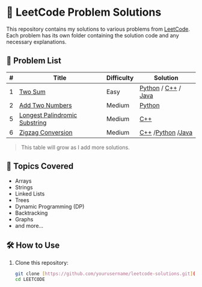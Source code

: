 # 🧠 LeetCode Problem Solutions

This repository contains my solutions to various problems from [LeetCode](https://leetcode.com/). Each problem has its own folder containing the solution code and any necessary explanations.

## 📃 Problem List

| # | Title | Difficulty | Solution |
|---|-------|------------|----------|
| 1 | [Two Sum](https://leetcode.com/problems/two-sum/) | Easy | [Python](./Two%20Sum/TwoSum.py) / [C++](./Two%20Sum/TwoSum.cpp) / [Java](./Two%20Sum/TwoSum.java) |
| 2 | [Add Two Numbers](https://leetcode.com/problems/add-two-numbers/) | Medium | [Python](./Add%20Two%20Numbers/add_two_numbers.py) |
| 5 | [Longest Palindromic Substring](https://leetcode.com/problems/longest-palindromic-substring/) | Medium | [C++](./Longest%20Palindromic%20Substring/LongestPalindromicSubstring.cpp) |
| 6 | [Zigzag Conversion](https://leetcode.com/problems/zigzag-conversion/) | Medium | [C++](./Zigzag%20Conversion/ZigzagConversion.cpp) /[Python](./Zigzag%20Conversion/ZigzagConversion.py) /[Java](./Zigzag%20Conversion/ZigzagConversion.java)|


> This table will grow as I add more solutions.

## 🚀 Topics Covered

- Arrays
- Strings
- Linked Lists
- Trees
- Dynamic Programming (DP)
- Backtracking
- Graphs
- and more...

## 🛠️ How to Use

1. Clone this repository:
   ```bash
   git clone [https://github.com/yourusername/leetcode-solutions.git](https://github.com/IMRANHOSSENME/LEETCODE.git)
   cd LEETCODE
